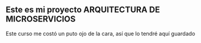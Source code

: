 ## Este es mi proyecto ARQUITECTURA DE MICROSERVICIOS

Este curso me costó un puto ojo de la cara, así que lo tendré aquí guardado
